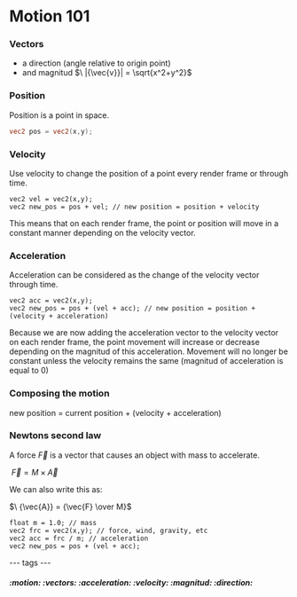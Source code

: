 # Motion 101

### Vectors
- a direction (angle relative to origin point)
- and magnitud $\ |{\vec{v}}| = \sqrt{x^2+y^2}$

### Position
Position is a point in space.

```glsl
vec2 pos = vec2(x,y);
```
### Velocity
Use velocity to change the position of a point every render frame or through time.

```
vec2 vel = vec2(x,y);
vec2 new_pos = pos + vel; // new position = position + velocity
```
This means that on each render frame, the point or position will move in a constant manner depending on the velocity vector.

### Acceleration
Acceleration can be considered as the change of the velocity vector through time.

```
vec2 acc = vec2(x,y);
vec2 new_pos = pos + (vel + acc); // new position = position + (velocity + acceleration)
```

Because we are now adding the acceleration vector to the velocity vector on each render frame, the point movement will increase or decrease depending on the magnitud of this acceleration. Movement will no longer be constant unless the velocity remains the same (magnitud of acceleration is equal to 0)

### Composing the motion
new position = current position + (velocity + acceleration)

### Newtons second law

A force ${\vec{F}}$ is a vector that causes an object with mass to accelerate.

$\ {\vec{F}} = M \times {\vec{A}}$

We can also write this as:

$\ {\vec{A}} = {\vec{F} \over M}$

```
float m = 1.0; // mass
vec2 frc = vec2(x,y); // force, wind, gravity, etc
vec2 acc = frc / m; // acceleration
vec2 new_pos = pos + (vel + acc);
```

--- tags ---
##### :motion: :vectors: :acceleration: :velocity: :magnitud: :direction:

